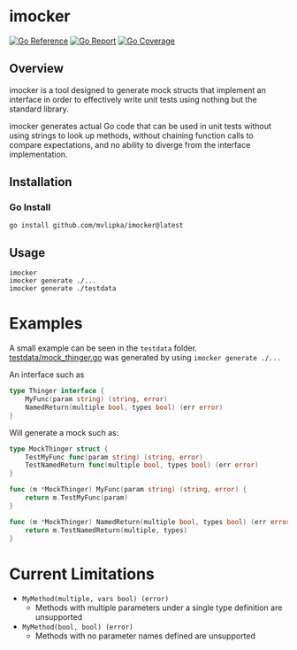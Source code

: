 # imocker
[![Go Reference](https://pkg.go.dev/badge/image)](https://pkg.go.dev/github.com/mvlipka/imocker)
[![Go Report](https://goreportcard.com/badge/github.com/mvlipka/imocker)](https://goreportcard.com/report/github.com/mvlipka/imocker)
[![Go Coverage](https://github.com/mvlipka/imocker/wiki/coverage.svg)](https://raw.githack.com/wiki/mvlipka/imocker/coverage.html)

## Overview
imocker is a tool designed to generate mock structs that implement an interface in order to effectively write unit tests using nothing but the standard library.

imocker generates actual Go code that can be used in unit tests without using strings to look up methods, without chaining function calls to compare expectations, and no ability to diverge from the interface implementation.

## Installation
### Go Install
`go install github.com/mvlipka/imocker@latest`

## Usage
```
imocker
imocker generate ./...
imocker generate ./testdata
```

# Examples
A small example can be seen in the `testdata` folder.  
[testdata/mock_thinger.go](testdata/mock_thinger.go) was generated by using `imocker generate ./...`

An interface such as  
```go
type Thinger interface {
	MyFunc(param string) (string, error)
	NamedReturn(multiple bool, types bool) (err error)
}
```

Will generate a mock such as:
```go
type MockThinger struct {
	TestMyFunc func(param string) (string, error)
	TestNamedReturn func(multiple bool, types bool) (err error)
}

func (m *MockThinger) MyFunc(param string) (string, error) {
	return m.TestMyFunc(param)
}

func (m *MockThinger) NamedReturn(multiple bool, types bool) (err error) {
	return m.TestNamedReturn(multiple, types)
}

```

# Current Limitations
* `MyMethod(multiple, vars bool) (error)`
  * Methods with multiple parameters under a single type definition are unsupported
* `MyMethod(bool, bool) (error)`
  * Methods with no parameter names defined are unsupported